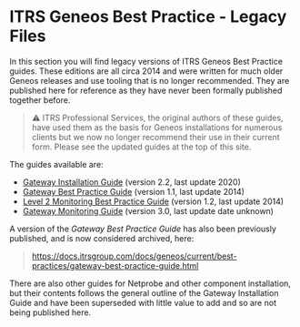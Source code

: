 # ITRS Geneos Best Practice - Legacy Files

In this section you will find legacy versions of ITRS Geneos Best Practice guides. These editions are all circa 2014 and were written for much older Geneos releases and use tooling that is no longer recommended. They are published here for reference as they have never been formally published together before.

> ⚠️ ITRS Professional Services, the original authors of these guides, have used them as the basis for Geneos installations for numerous clients but we now no longer recommend their use in their current form. Please see the updated guides at the top of this site.

The guides available are:

* [Gateway Installation Guide](gateway-install-guide.md) (version 2.2, last update 2020)
* [Gateway Best Practice Guide](gateway-best-practice.md) (version 1.1, last update 2014)
* [Level 2 Monitoring Best Practice Guide](level-2-best-practice-guide.md) (version 1.2, last update 2014)
* [Gateway Monitoring Guide](gateway-monitoring.md) (version 3.0, last update date unknown)

A version of the _Gateway Best Practice Guide_ has also been previously published, and is now considered archived, here:

> <https://docs.itrsgroup.com/docs/geneos/current/best-practices/gateway-best-practice-guide.html>

There are also other guides for Netprobe and other component installation, but their contents follows the general outline of the Gateway Installation Guide and have been superseded with little value to add and so are not being published here.
